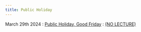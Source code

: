 ```yaml
---
title: Public Holiday
---
```


March 29th 2024
: [Public Holiday, Good Friday](#)
  : [(NO LECTURE)](#)



